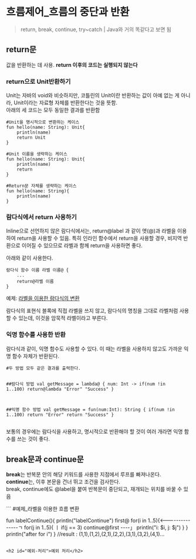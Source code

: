 
<h1 id="흐름제어_흐름의-중단과-반환">흐름제어_흐름의 중단과 반환</h1>
<blockquote>
<p>return, break, continue, try~catch | Java와 거의 똑같다고 보면 됨</p>
</blockquote>
<h2 id="return문">return문</h2>
<p>값을 반환하는 데 사용. <strong>return 이후의 코드는 실행되지 않는다</strong></p>
<h3 id="return으로-unit반환하기">return으로 Unit반환하기</h3>
<p>Unit는 자바의 void와 비슷하지만, 코틀린의 Unit이란 반환하는 값이 아예 없는 게 아니라, Unit이라는 자료형 자체를 반환한다는 것을 뜻함.<br>
아래의 세 코드는 모두 동일한 결과를 반환함</p>
<pre><code>#Unit을 명시적으로 변환하는 케이스
fun hello(name: String): Unit{
	println(name)
	return Unit
}
</code></pre>
<pre><code>#Unit 이름을 생략하는 케이스
fun hello(name: String): Unit{
	println(name)
	return
}
</code></pre>
<pre><code>#Return문 자체를 생략하는 케이스
fun hello(name: String){
	println(name)
}
</code></pre>
<h3 id="람다식에서-return-사용하기">람다식에서 return 사용하기</h3>
<p>Inline으로 선언하지 않은 람다식에서는, return@label 과 같이 앳(@)과 라벨을 이용하여 return을 사용할 수 있음. 특히 인라인 함수에서 return을 사용할 경우, 비지역 반환으로 이어질 수 있으므로 라벨과 함께 return을 사용하면 좋다.</p>
<p>아래와 같이 사용한다.</p>
<pre><code>람다식 함수 이름 라벨 이름@ {
	...
	return@라벨 이름
}
</code></pre>
<p>예제: <a href="https://github.com/Walkers15/Kotlin/blob/master/NoInlineLambdaReturn.kt">라벨을 이용한 람다식의 변환</a></p>
<p>람다식의 표현식 블록에 직접 라벨을 쓰지 않고, 람다식의 명칭을 그대로 라벨처럼 사용할 수 있는데, 이것을 암묵적 라벨이라고 부른다.</p>
<h3 id="익명-함수를-사용한-반환">익명 함수를 사용한 반환</h3>
<p>람다식과 같이, 익명 함수도 사용할 수 있다. 이 때는 라벨을 사용하지 않고도 가까운 익명 함수 자체가 반환된다.</p>
<pre><code>#두 방법 모두 같은 결과를 출력한다.

##람다식 방법
val getMessage = lambda@ { num: Int -&gt;
	if(num !in 1..100) return@lambda "Error"
	"Success"
}

##익명 함수 방법
val getMessage = fun(num:Int): String {
	if(num !in 1..100) return "Error"
	return "Success"
}
</code></pre>
<p>보통의 경우에는 람다식을 사용하고, 명시적으로 반환해야 할 것이 여러 개라면 익명 함수를 쓰는 것이 좋다.</p>
<h2 id="break문과-continue문">break문과 continue문</h2>
<p><strong>break</strong>는 반복문 안의 해당 키워드를 사용한 지점에서 루프를 빠져나온다.<br>
<strong>continue</strong>는, 이후 본문을 건너 뛰고 조건을 검사한다.<br>
break, continue에도 @label을 붙여 반복문이 중단되고, 재개되는 위치를 바꿀 수 있음</p>
```
#예제_라벨을 이용한 흐름 변환

fun labelContinue(){
	println("labelContinue")
	first@ for(i in 1..5){&lt;---------------ㄱ
		for(j in 1..5){                   ㅣ
			if(j == 3) continue@first ----」
			println("i: $i, j: $j")
		}
	}
	println("after for i")
}
//result : (1,1),(1,2),(2,1),(2,2),(3,1),(3,2),(4,1)...
```

<h2 id="예외-처리">예외 처리</h2>

